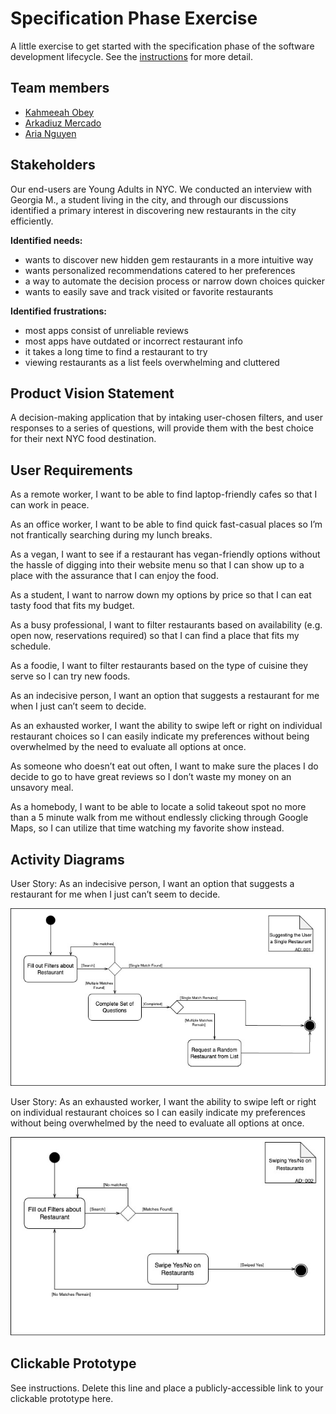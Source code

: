 # Specification Phase Exercise

A little exercise to get started with the specification phase of the software development lifecycle. See the [instructions](instructions.md) for more detail.

## Team members

- [Kahmeeah Obey](https://github.com/kahmeeah)
- [Arkadiuz Mercado](https://github.com/arionm27)
- [Aria Nguyen](https://github.com/ariangn)

## Stakeholders

Our end-users are Young Adults in NYC. We conducted an interview with Georgia M., a student living in the city, and through our discussions identified a primary interest in discovering new restaurants in the city efficiently.

**Identified needs:**

* wants to discover new hidden gem restaurants in a more intuitive way
* wants personalized recommendations catered to her preferences
* a way to automate the decision process or narrow down choices quicker
* wants to easily save and track visited or favorite restaurants

**Identified frustrations:**

* most apps consist of unreliable reviews
* most apps have outdated or incorrect restaurant info
* it takes a long time to find a restaurant to try
* viewing restaurants as a list feels overwhelming and cluttered

## Product Vision Statement

A decision-making application that by intaking user-chosen filters, and user responses to a series of questions, will provide them with the best choice for their next NYC food destination.

## User Requirements

As a remote worker, I want to be able to find laptop-friendly cafes so that I can work in peace.

As an office worker, I want to be able to find quick fast-casual places so I’m not frantically searching during my lunch breaks.

As a vegan, I want to see if a restaurant has vegan-friendly options without the hassle of digging into their website menu so that I can show up to a place with the assurance that I can enjoy the food.

As a student, I want to narrow down my options by price so that I can eat tasty food that fits my budget.

As a busy professional, I want to filter restaurants based on availability (e.g. open now, reservations required) so that I can find a place that fits my schedule.

As a foodie, I want to filter restaurants based on the type of cuisine they serve so I can try new foods.

As an indecisive person, I want an option that suggests a restaurant for me when I just can’t seem to decide.

As an exhausted worker, I want the ability to swipe left or right on individual restaurant choices so I can easily indicate my preferences without being overwhelmed by the need to evaluate all options at once.

As someone who doesn’t eat out often, I want to make sure the places I do decide to go to have great reviews so I don’t waste my money on an unsavory meal.

As a homebody, I want to be able to locate a solid takeout spot no more than a 5 minute walk  from me without endlessly clicking through Google Maps, so I can utilize that time watching my favorite show instead.

## Activity Diagrams

User Story: As an indecisive person, I want an option that suggests a restaurant for me when I just can’t seem to decide.

![Activity Diagram: Suggesting the User a Single Restaurant](https://github.com/software-students-spring2025/1-specification-exercise-merge-heaven/blob/main/diagrams/Activity_Diagram_1.jpg)

User Story: As an exhausted worker, I want the ability to swipe left or right on individual restaurant choices so I can easily indicate my preferences without being overwhelmed by the need to evaluate all options at once.

![Activity Diagram: Swiping Yes or No on Restaurants](https://github.com/software-students-spring2025/1-specification-exercise-merge-heaven/blob/main/diagrams/Activity_Diagram_2.jpg)

## Clickable Prototype

See instructions. Delete this line and place a publicly-accessible link to your clickable prototype here.
